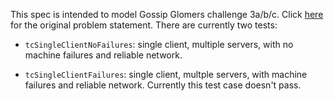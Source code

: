 This spec is intended to model Gossip Glomers challenge 3a/b/c. Click [here](https://fly.io/dist-sys/3c/) for the original problem statement.
There are currently two tests:

* `tcSingleClientNoFailures`: single client, multiple servers, with no machine failures and reliable network.

* `tcSingleClientFailures`: single client, multple servers, with machine failures and reliable network. Currently this test case doesn't pass.